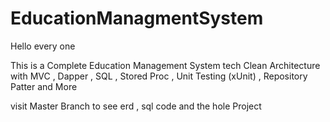 # EducationManagmentSystem
Hello every one 

This is a Complete Education Management System 
tech
Clean Architecture with MVC , Dapper , SQL , Stored Proc , Unit Testing (xUnit) , Repository Patter  and More

visit Master Branch to see erd , sql code and the hole Project 
